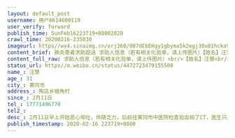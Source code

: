 ```yaml
---
layout: default_post
username: 用户6614600119
user_verify: forward
publish_time: SunFeb16223719+08002020
crawl_time: 20200216-235030
imageurl: https//wx4.sinaimg.cn/orj360/007dEbEHgy1gbyma5k2egj30u01hcka9.jpg,https//wx3.sinaimg.cn/orj360/007dEbEHgy1gbyma6q0zzj30u01hcqo3.jpg
content_brief: 肺炎患者求助超话 求助人信息（若有相关化验单，请上传图片）【姓名】汪慧【年龄】31【所在城市】黄冈市【所在小区、社区】陶店乡塘角村【患病时间】2月11日【联系方式】17771496770【其他紧急联系人】【病情描述】2月11日早上开始恶心呕吐，伴随乏力，后前往黄冈市中医院检查验血拍了CT， ...全文
content_full_raw: 求助人信息（若有相关化验单，请上传图片）<br/>【姓名】汪慧<br/>【年龄】31<br/>【所在城市】黄冈市<br/>【所在小区、社区】陶店乡塘角村<br/>【患病时间】2月11日<br/>【联系方式】17771496770<br/>【其他紧急联系人】<br/>【病情描述】2月11日早上开始恶心呕吐，伴随乏力，后前往黄冈市中医院检查验血拍了CT，医生只是开了一盒奥司他韦，然后当天送去酒店隔离中，直到今天也一直在隔离中。核酸结果问了好多次都没有结果，目前食欲稍微好转，喉咙不舒服，请大家帮忙看看我的检查结果是否是冠状病毒肺炎！因为等不到确诊也没有针对性治疗，也几乎没有对应的药物治疗
status_url: https//m.weibo.cn/status/4472723479155500
name_: 汪慧
age_: 31
city_: 黄冈市
address_: 陶店乡塘角村
since_: 2月11日
tel_: 17771496770
tel2_: 
desc_: 2月11日早上开始恶心呕吐，伴随乏力，后前往黄冈市中医院检查验血拍了CT，医生只是开了一盒奥司他韦，然后当天送去酒店隔离中，直到今天也一直在隔离中。核酸结果问了好多次都没有结果，目前食欲稍微好转，喉咙不舒服，请大家帮忙看看我的检查结果是否是冠状病毒肺炎！因为等不到确诊也没有针对性治疗，也几乎没有对应的药物治疗
publish_timestamp: 2020-02-16 223719+0800
---
```

